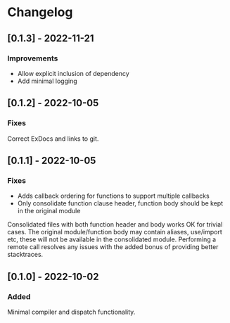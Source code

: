 # Changelog

## [0.1.3] - 2022-11-21

### Improvements

 * Allow explicit inclusion of dependency
 * Add minimal logging

## [0.1.2] - 2022-10-05

### Fixes

Correct ExDocs and links to git.

## [0.1.1] - 2022-10-05

### Fixes

 * Adds callback ordering for functions to support multiple callbacks
 * Only consolidate function clause header, function body should be kept
   in the original module

Consolidated files with both function header and body works OK for
trivial cases. The original module/function body may contain aliases,
use/import etc, these will not be available in the consolidated module.
Performing a remote call resolves any issues with the added bonus of
providing better stacktraces.

## [0.1.0] - 2022-10-02

### Added

Minimal compiler and dispatch functionality.
